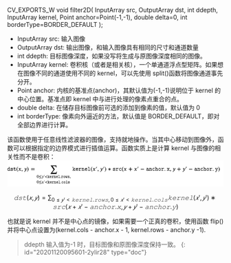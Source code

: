 CV_EXPORTS_W void filter2D( InputArray src,
OutputArray dst,
int ddepth,
InputArray kernel,
Point anchor=Point(-1,-1),
double delta=0,
int borderType=BORDER_DEFAULT );

* InputArray src: 输入图像
* OutputArray dst: 输出图像，和输入图像具有相同的尺寸和通道数量
* int ddepth: 目标图像深度，如果没写将生成与原图像深度相同的图像。
* InputArray kernel: 卷积核（或者是相关核），一个单通道浮点型矩阵。如果想在图像不同的通道使用不同的 kernel，可以先使用 split()函数将图像通道事先分开。
* Point anchor: 内核的基准点(anchor)，其默认值为(-1,-1)说明位于 kernel 的中心位置。基准点即 kernel 中与进行处理的像素点重合的点。
* double delta: 在储存目标图像前可选的添加到像素的值，默认值为 0
* int borderType: 像素向外逼近的方法，默认值是 BORDER_DEFAULT，即对全部边界进行计算。

该函数使用于任意线性滤波器的图像，支持就地操作。当其中心移动到图像外，函数可以根据指定的边界模式进行插值运算。函数实质上是计算 kernel 与图像的相关性而不是卷积：
![](Pasted%20image%2020201106221359.png)

$$
𝚍𝚜𝚝(𝑥,𝑦)=\sum_{0≤𝑦′<𝚔𝚎𝚛𝚗𝚎𝚕.𝚛𝚘𝚠𝚜,0≤𝑥′<𝚔𝚎𝚛𝚗𝚎𝚕.𝚌𝚘𝚕𝚜}𝚔𝚎𝚛𝚗𝚎𝚕(𝑥′,𝑦′)∗𝚜𝚛𝚌(𝑥+𝑥′−𝚊𝚗𝚌𝚑𝚘𝚛.𝚡,𝑦+𝑦′−𝚊𝚗𝚌𝚑𝚘𝚛.𝚢)
$$

也就是说 kernel 并不是中心点的镜像，如果需要一个正真的卷积，使用函数 flip()并将中心点设置为(kernel.cols - anchor.x - 1, kernel.rows - anchor.y -1).

> ddepth 输入值为-1 时，目标图像和原图像深度保持一致。
{: id="20201120095601-2ylir28" type="doc"}
